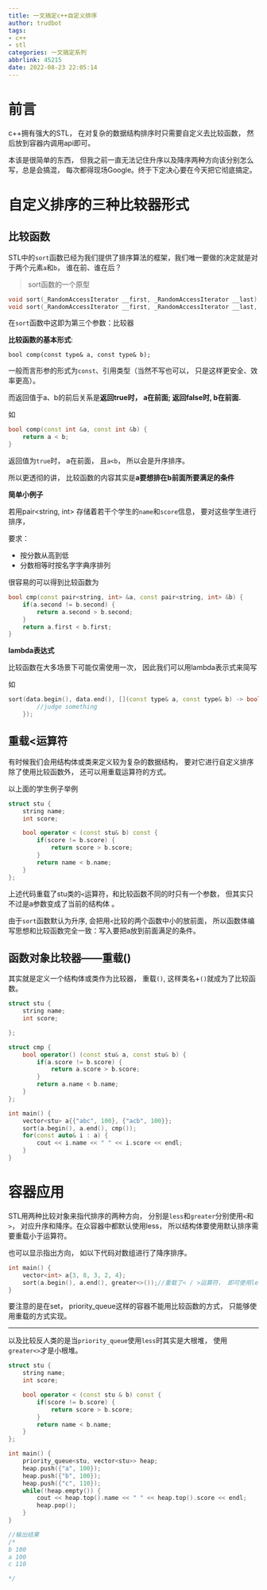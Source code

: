 ```yaml
---
title: 一文搞定c++自定义排序
author: trudbot
tags: 
- c++
- stl
categories: 一文搞定系列
abbrlink: 45215
date: 2022-08-23 22:05:14
---
```


# 前言

c++拥有强大的STL， 在对复杂的数据结构排序时只需要自定义去比较函数， 然后放到容器内调用api即可。

本该是很简单的东西， 但我之前一直无法记住升序以及降序两种方向该分别怎么写，总是会搞混，  每次都得现场Google。终于下定决心要在今天把它彻底搞定。

# 自定义排序的三种比较器形式



## 比较函数

STL中的`sort`函数已经为我们提供了排序算法的框架，我们唯一要做的决定就是对于两个元素`a`和`b`， 谁在前、谁在后？

<!--more-->



> sort函数的一个原型

```c++
void sort(_RandomAccessIterator __first, _RandomAccessIterator __last);//无比较器， 升序排序， 会调用<进行元素比较, 小的会放前面
void sort(_RandomAccessIterator __first, _RandomAccessIterator __last, _Compare __comp);//传入比较器， 前后顺序由比较强返回值决定
```

在`sort`函数中这即为第三个参数：比较器

**比较函数的基本形式**:

```
bool comp(const type& a, const type& b);
```

一般而言形参的形式为`const`、引用类型（当然不写也可以， 只是这样更安全、效率更高）。

而返回值于a、b的前后关系是**返回true时， a在前面; 返回false时, b在前面.**

如

```c++
bool comp(const int &a, const int &b) {
    return a < b;
}
```

返回值为`true`时， a在前面， 且`a<b`， 所以会是升序排序。

所以更透彻的讲， 比较函数的内容其实是**a要想排在b前面所要满足的条件**

**简单小例子**

若用pair<string, int> 存储着若干个学生的`name`和`score`信息， 要对这些学生进行排序， 

要求：

* 按分数从高到低
* 分数相等时按名字字典序排列

很容易的可以得到比较函数为

```c++
bool cmp(const pair<string, int> &a, const pair<string, int> &b) {
	if(a.second != b.second) {
		return a.second > b.second;
	}
	return a.first < b.first;
}
```

**lambda表达式**

比较函数在大多场景下可能仅需使用一次， 因此我们可以用lambda表示式来简写

如

```c++
sort(data.begin(), data.end(), [](const type& a, const type& b) -> bool {
        //judge something
    });
```



## 重载<运算符

有时候我们会用结构体或类来定义较为复杂的数据结构， 要对它进行自定义排序除了使用比较函数外， 还可以用重载运算符的方式。

以上面的学生例子举例

```c++
struct stu {
    string name;
    int score;

    bool operator < (const stu& b) const {
        if(score != b.score) {
            return score > b.score;
        }
        return name < b.name;
    }
};
```

上述代码重载了stu类的`<`运算符，和比较函数不同的时只有一个参数， 但其实只不过是a参数变成了当前的结构体 。

由于`sort`函数默认为升序, 会把用`<`比较的两个函数中小的放前面， 所以函数体编写思想和比较函数完全一致：写入要把a放到前面满足的条件。



## 函数对象比较器——重载()

其实就是定义一个结构体或类作为比较器， 重载`()`, 这样类名+`()`就成为了比较函数。

```c++
struct stu {
    string name;
    int score;

};

struct cmp {
    bool operator() (const stu& a, const stu& b) {
        if(a.score != b.score) {
            return a.score > b.score;
        }
        return a.name < b.name;
    }
};

int main() {
    vector<stu> a{{"abc", 100}, {"acb", 100}};
    sort(a.begin(), a.end(), cmp());
    for(const auto& i : a) {
        cout << i.name << " " << i.score << endl;
    }
}
```

# 容器应用

STL用两种比较对象来指代排序的两种方向， 分别是`less`和`greater`分别使用`<`和`>`， 对应升序和降序。在众容器中都默认使用less， 所以结构体要使用默认排序需要重载小于运算符。

也可以显示指出方向， 如以下代码对数组进行了降序排序。

```c++
int main() {
    vector<int> a{3, 8, 3, 2, 4};
    sort(a.begin(), a.end(), greater<>());//重载了< / >运算符， 即可使用less<> / greater<>
}
```

要注意的是在set， priority_queue这样的容器不能用比较函数的方式， 只能够使用重载的方式实现。

---

以及比较反人类的是当`priority_queue`使用`less`时其实是大根堆， 使用`greater<>`才是小根堆。

```c++
struct stu {
    string name;
    int score;

    bool operator < (const stu & b) const {
        if(score != b.score) {
            return score > b.score;
        }
        return name < b.name;
    }
};

int main() {
    priority_queue<stu, vector<stu>> heap;
    heap.push({"a", 100});
    heap.push({"b", 100});
    heap.push({"c", 110});
    while(!heap.empty()) {
        cout << heap.top().name << " " << heap.top().score << endl;
        heap.pop();
    }
}

//输出结果
/*
b 100
a 100
c 110

*/
```
